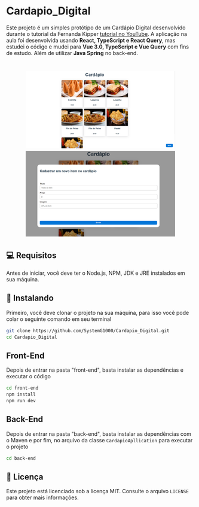 # Cardapio_Digital

Este projeto é um simples protótipo de um Cardápio Digital desenvolvido durante o tutorial da Fernanda Kipper [tutorial no YouTube](https://www.youtube.com/@kipperdev). A aplicação na aula foi desenvolvida usando **React, TypeScript e React Query**, mas estudei o código e mudei para **Vue 3.0, TypeScript e Vue Query** com fins de estudo. Além de utilizar **Java Spring** no back-end.

<h1 align="center">
    <img src="./front-end/public/home.png" width="400"/>
    <img src="./front-end/public/modal.png" width="400"/>
</h1>

## 💻 Requisitos

Antes de iniciar, você deve ter o Node.js, NPM, JDK e JRE instalados em sua máquina.

## 🚀 Instalando

Primeiro, você deve clonar o projeto na sua máquina, para isso você
pode colar o seguinte comando em seu terminal

```bash
git clone https://github.com/SystemG1000/Cardapio_Digital.git
cd Cardapio_Digital
```

## Front-End

Depois de entrar na pasta "front-end", basta instalar as dependências e executar o código

```bash
cd front-end
npm install
npm run dev
```


## Back-End

Depois de entrar na pasta "back-end", basta instalar as dependências com o Maven e por fim, no arquivo da classe `CardapioApllication` para executar o projeto

```bash
cd back-end
```

## 📝 Licença

Este projeto está licenciado sob a licença MIT. Consulte o arquivo `LICENSE` para obter mais informações.
